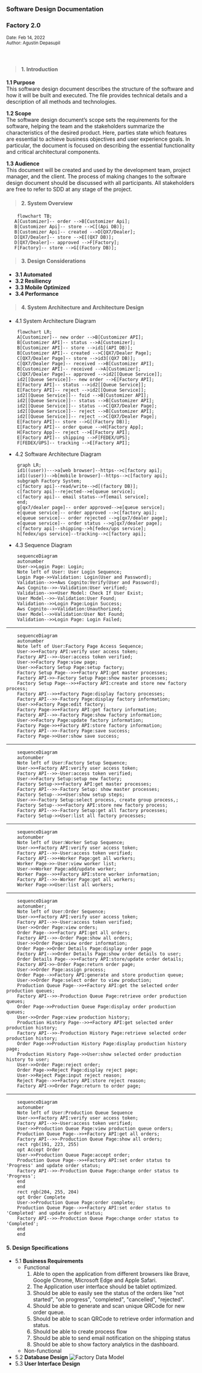 ### Software Design Documentation

### Factory 2.0
<small>Date: Feb 14, 2022</small><br>
<small>Author: Agustin Depasupil</small><br><br><br>

> #### 1. Introduction
**1.1 Purpose**<br>
This software design document describes the structure of the software and how it will be built and executed. The file provides technical details and a description of all methods and technologies.  

**1.2 Scope**<br>
The software design document’s scope sets the requirements for the software, helping the team and the stakeholders summarize the characteristics of the desired product. Here, parties state which features are essential to achieve business objectives and user experience goals. In particular, the document is focused on describing the essential functionality and critical architectural components. 

**1.3 Audience**<br>
This document will be created and used by the development team, project manager, and the client. The process of making changes to the software design document should be discussed with all participants. All stakeholders are free to refer to SDD at any stage of the project. 

> #### 2. System Overview

```mermaid
    flowchart TB;
   A[Customizer]-- order -->B[Customizer Api];
   B[Customizer Api]-- store -->C[(Api DB)];
   B[Customizer Api]-- created -->D[QX7/Dealer];
   D[QX7/Dealer]-- store -->E[(QX7 DB)];
   D[QX7/Dealer]-- approved -->F[Factory];
   F[Factory]-- store -->G[(Factory DB)];
```

> #### 3. Design Considerations
- **3.1 Automated**<br>
- **3.2 Resiliency**<br>
- **3.3 Mobile Optimized**<br>
- **3.4 Performance**<br>
> #### 4. System Architecture and Architecture Design
- 4.1 System Architecture Diagram

```mermaid
    flowchart LR;
    A[Customizer]-- new order -->B[Customizer API];
    B[Customizer API]-- status -->A[Customizer];
    B[Customizer API]-- store -->id1[(API DB)];
    B[Customizer API]-- created -->C[QX7/Dealer Page];
    C[QX7/Dealer Page]-- store -->id3[(QX7 DB)];
    C[QX7/Dealer Page]-- received -->B[Customizer API];
    B[Customizer API]-- received -->A[Customizer];
    C[QX7/Dealer Page]-- approved -->id2[[Queue Service]];
    id2[[Queue Service]]-- new order -->E[Factory API];
    E[Factory API]-- status -->id2[[Queue Service]];
    E[Factory API]-- reject -->id2[[Queue Service]];
    id2[[Queue Service]]-- foid -->B[Customizer API];
    id2[[Queue Service]]-- status -->B[Customizer API];
    id2[[Queue Service]]-- status -->C[QX7/Dealer Page];
    id2[[Queue Service]]-- reject -->B[Customizer API];
    id2[[Queue Service]]-- reject -->C[QX7/Dealer Page];
    E[Factory API]-- store -->G[(Factory DB)];
    E[Factory API]-- order queue -->H[Factory App];
    H[Factory App]-- reject -->E[Factory API];
    E[Factory API]-- shipping -->F[FEDEX/UPS];
    F[FEDEX/UPS]-- tracking -->E[Factory API];

```
    
- 4.2 Software Architecture Diagram

``` mermaid
    graph LR;
    id1((user))--->a[web browser]--https-->c[factory api];
    id1((user))-->b[mobile browser]--https-->c[factory api];
    subgraph Factory System;
    c[factory api]--read/write-->d[(factory DB)];
    c[factory api]--rejected-->e[queue service];
    c[factory api]-- email status-->f[email service];
    end;
    g[qx7/dealer page]-- order approved-->e[queue service];
    e[queue service]-- order approved -->c[factory api];
    e[queue service]-- order rejected -->g[qx7/dealer page];
    e[queue service]-- order status -->g[qx7/dealer page];
    c[factory api]--shipping-->h[fedex/ups service];
    h[fedex/ups service]--tracking-->c[factory api];

```
- 4.3 Sequence Diagram   
``` mermaid
    sequenceDiagram
    autonumber
    User->>Login Page: Login;
    Note left of User: User Login Sequence;
    Login Page->>Validation: Login(User and Password);
    Validation-->>+Aws Cognito:Verify(User and Password);
    Aws Cognito-->>-Validation:User verified;
    Validation-->>+User Model: Check If User Exist;
    User Model-->>-Validation:User Found;
    Validation-->>Login Page:Login Success;
    Aws Cognito-->>Validation:Unauthorized;
    User Model-->>Validation:User Not Found;
    Validation-->>Login Page: Login Failed;
```
---
```mermaid
    sequenceDiagram
    autonumber
    Note left of User:Factory Page Access Sequence;
    User->>+Factory API:verify user access token;
    Factory API-->>-User:access token verified;
    User->>Factory Page:view page;
    User->>Factory Setup Page:setup factory;
    Factory Setup Page-->>+Factory API:get master processes;
    Factory API->>-Factory Setup Page:show master processes;
    Factory Setup Page-->>+Factory API:create and store new factory process;
    Factory API-->>+Factory Page:display factory processes;
    Factory API-->>-Factory Page:display factory information;
    User->>Factory Page:edit factory;
    Factory Page->>+Factory API:get factory information;
    Factory API-->>-Factory Page:show factory information;
    User->>Factory Page:update factory information;
    Factory Page->>+Factory API:store factory information;
    Factory API-->>-Factory Page:save success;
    Factory Page->>User:show save success;
```
---
```mermaid
    sequenceDiagram
    autonumber
    Note left of User:Factory Setup Sequence;
    User->>+Factory API:verify user access token;
    Factory API-->>-User:access token verified;
    User->>Factory Setup:setup new factory;
    Factory Setup->>+Factory API:get master processes;
    Factory API-->>-Factory Setup: show master processes;
    Factory Setup-->>+User:show setup steps;
    User->>-Factory Setup:select process, create group process,;
    Factory Setup-->>+Factory API:store new factory process;
    Factory API-->>-Factory Setup:get all factory processes;
    Factory Setup->>User:list all factory processes;
```
---
```mermaid
    sequenceDiagram
    autonumber
    Note left of User:Worker Setup Sequence;
    User->>+Factory API:verify user access token;
    Factory API-->>-User:access token verified;
    Factory API-->>+Worker Page:get all workers;
    Worker Page->>-User:view worker list;
    User->>Worker Page:add/update worker;
    Worker Page-->>+Factory API:store worker information;
    Factory API-->>-Worker Page:get all workers;
    Worker Page->>User:list all workers;
```
---
```mermaid
    sequenceDiagram
    autonumber;
    Note left of User:Order Sequence;
    User->>+Factory API:verify user access token;
    Factory API-->>-User:access token verified;
    User->>Order Page:view orders;
    Order Page-->>+Factory API:get all orders;
    Factory API-->>-Order Page:show all orders;
    User->>Order Page:view order information;
    Order Page->>Order Details Page:display order page
    Factory API-->>Order Details Page:show order details to user;
    Order Details Page-->>+Factory API:store/update order details;
    Factory API->>-Order Page:return order page;
    User->>Order Page:assign process;
    Order Page-->>Factory API:generate and store production queue;
    User->>Order Page:select order to view production;
    Production Queue Page-->>+Factory API:get the selected order production queues;
    Factory API-->>-Production Queue Page:retrieve order production queues;
    Order Page->>Production Queue Page:display order production queues;
    User->>Order Page:view production history;
    Production History Page-->>+Factory API:get selected order production history;
    Factory API-->>-Production History Page:retrieve selected order production history;
    Order Page->>Production History Page:display production history page;
    Production History Page->>User:show selected order production history to user;
    User->>Order Page:reject order;
    Order Page->>Reject Page:display reject page;
    User->>Reject Page:input reject reason;
    Reject Page-->>+Factory API:store reject reason;
    Factory API->>Order Page:return to order page;
```
---
```mermaid
    sequenceDiagram
    autonumber
    Note left of User:Production Queue Sequence
    User->>+Factory API:verify user access token;
    Factory API-->>-User:access token verified;
    User->>Production Queue Page:view production queue orders;
    Production Queue Page-->>+Factory API:get all orders;
    Factory API-->>-Production Queue Page:show all orders;
    rect rgb(191, 223, 255)
    opt Accept Order
    User->>Production Queue Page:accept order;
    Production Queue Page-->>+Factory API:set order status to 'Progress' and update order status;
    Factory API-->>-Production Queue Page:change order status to 'Progress';
    end
    end
    rect rgb(204, 255, 204)
    opt Order Complete
    User->>Production Queue Page:order complete;
    Production Queue Page-->>+Factory API:set order status to 'Completed' and update order status;
    Factory API-->>-Production Queue Page:change order status to 'Completed';
    end
    end
```
#### 5. Design Specifications
- 5.1 **Business Requirements**
    - Functional
        1. Able to open the application from different browsers like Brave, Google Chrome, Microsoft Edge and Apple Safari.
        2. The Application user interface should be tablet optimized.
        3. Should be able to easily see the status of the orders like "not started", "on progress", "completed", "cancelled", "rejected".
        4. Should be able to generate and scan unique QRCode for new order queue.
        5. Should be able to scan QRCode to retrieve order information and status.
        6. Should be able to create process flow
        7. Should be able to send email notification on the shipping status
        8. Should be able to show factory analytics in the dashboard.
    - Non-functional
- 5.2 **Database Design**
![Factory Data Model](data-model.png)
- 5.3 **User Interface Design**
